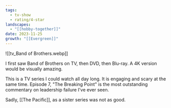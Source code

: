 ```yaml
---
tags:
  - tv-show
  - rating/4-star
landscapes:
  - "[[hobby-together]]"
date: 2023-11-25
growth: "[[Evergreen]]"
---
```

![[tv_Band of Brothers.webp]]

I first saw Band of Brothers on TV, then DVD, then Blu-ray. A 4K version would be visually amazing.

This is a TV series I could watch all day long. It is engaging and scary at the same time. Episode 7, "The Breaking Point" is the most outstanding commentary on leadership failure I've ever seen.

Sadly, [[The Pacific]], as a sister series was not as good.